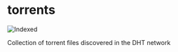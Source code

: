 torrents 
========
![Indexed](https://img.shields.io/badge/indexed-102968-blue)

Collection of torrent files discovered in the DHT network
